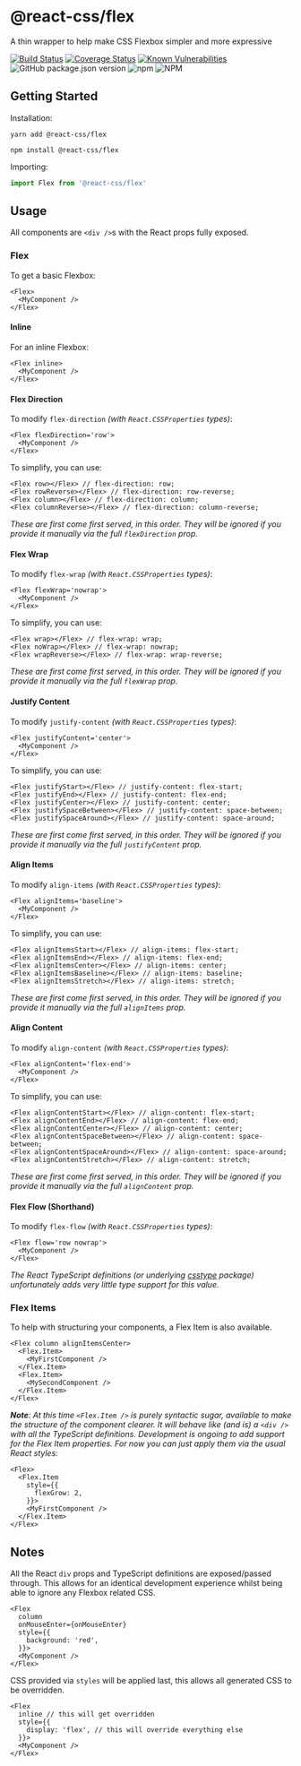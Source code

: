 # @react-css/flex

A thin wrapper to help make CSS Flexbox simpler and more expressive

[![Build Status](https://travis-ci.org/bikk-uk/react-css-flex.svg?branch=master)](https://travis-ci.org/bikk-uk/react-css-flex)
[![Coverage Status](https://coveralls.io/repos/github/bikk-uk/react-css-flex/badge.svg?branch=master)](https://coveralls.io/github/bikk-uk/react-css-flex?branch=master)
[![Known Vulnerabilities](https://snyk.io/test/github/bikk-uk/react-css-flex/badge.svg?targetFile=package.json)](https://snyk.io/test/github/bikk-uk/react-css-flex?targetFile=package.json)
![GitHub package.json version](https://img.shields.io/github/package-json/v/bikk-uk/react-css-flex?label=github)
![npm](https://img.shields.io/npm/v/@react-css/flex)
![NPM](https://img.shields.io/npm/l/@react-css/flex)

## Getting Started

Installation:

`yarn add @react-css/flex`

`npm install @react-css/flex`

Importing:

```typescript
import Flex from '@react-css/flex'
```

## Usage

All components are `<div />`s with the React props fully exposed.

### Flex

To get a basic Flexbox:

```tsx
<Flex>
  <MyComponent />
</Flex>
```

#### Inline

For an inline Flexbox:

```tsx
<Flex inline>
  <MyComponent />
</Flex>
```

#### Flex Direction

To modify `flex-direction` _(with `React.CSSProperties` types)_:

```tsx
<Flex flexDirection='row'>
  <MyComponent />
</Flex>
```

To simplify, you can use:

```tsx
<Flex row></Flex> // flex-direction: row;
<Flex rowReverse></Flex> // flex-direction: row-reverse;
<Flex column></Flex> // flex-direction: column;
<Flex columnReverse></Flex> // flex-direction: column-reverse;
```

_These are first come first served, in this order. They will be ignored if you provide it manually via the full `flexDirection` prop._

#### Flex Wrap

To modify `flex-wrap` _(with `React.CSSProperties` types)_:

```tsx
<Flex flexWrap='nowrap'>
  <MyComponent />
</Flex>
```

To simplify, you can use:

```tsx
<Flex wrap></Flex> // flex-wrap: wrap;
<Flex noWrap></Flex> // flex-wrap: nowrap;
<Flex wrapReverse></Flex> // flex-wrap: wrap-reverse;
```

_These are first come first served, in this order. They will be ignored if you provide it manually via the full `flexWrap` prop._

#### Justify Content

To modify `justify-content` _(with `React.CSSProperties` types)_:

```tsx
<Flex justifyContent='center'>
  <MyComponent />
</Flex>
```

To simplify, you can use:

```tsx
<Flex justifyStart></Flex> // justify-content: flex-start;
<Flex justifyEnd></Flex> // justify-content: flex-end;
<Flex justifyCenter></Flex> // justify-content: center;
<Flex justifySpaceBetween></Flex> // justify-content: space-between;
<Flex justifySpaceAround></Flex> // justify-content: space-around;
```

_These are first come first served, in this order. They will be ignored if you provide it manually via the full `justifyContent` prop._

#### Align Items

To modify `align-items` _(with `React.CSSProperties` types)_:

```tsx
<Flex alignItems='baseline'>
  <MyComponent />
</Flex>
```

To simplify, you can use:

```tsx
<Flex alignItemsStart></Flex> // align-items: flex-start;
<Flex alignItemsEnd></Flex> // align-items: flex-end;
<Flex alignItemsCenter></Flex> // align-items: center;
<Flex alignItemsBaseline></Flex> // align-items: baseline;
<Flex alignItemsStretch></Flex> // align-items: stretch;
```

_These are first come first served, in this order. They will be ignored if you provide it manually via the full `alignItems` prop._

#### Align Content

To modify `align-content` _(with `React.CSSProperties` types)_:

```tsx
<Flex alignContent='flex-end'>
  <MyComponent />
</Flex>
```

To simplify, you can use:

```tsx
<Flex alignContentStart></Flex> // align-content: flex-start;
<Flex alignContentEnd></Flex> // align-content: flex-end;
<Flex alignContentCenter></Flex> // align-content: center;
<Flex alignContentSpaceBetween></Flex> // align-content: space-between;
<Flex alignContentSpaceAround></Flex> // align-content: space-around;
<Flex alignContentStretch></Flex> // align-content: stretch;
```

_These are first come first served, in this order. They will be ignored if you provide it manually via the full `alignContent` prop._

#### Flex Flow (Shorthand)

To modify `flex-flow` _(with `React.CSSProperties` types)_:

```tsx
<Flex flow='row nowrap'>
  <MyComponent />
</Flex>
```

_The React TypeScript definitions (or underlying [csstype](https://www.npmjs.com/package/csstype) package) unfortunately adds very little type support for this value._

### Flex Items

To help with structuring your components, a Flex Item is also available.

```tsx
<Flex column alignItemsCenter>
  <Flex.Item>
    <MyFirstComponent />
  </Flex.Item>
  <Flex.Item>
    <MySecondComponent />
  </Flex.Item>
</Flex>
```

_**Note**: At this time `<Flex.Item />` is purely syntactic sugar, available to make the structure of the component clearer. It will behave like (and is) a `<div />` with all the TypeScript definitions. Development is ongoing to add support for the Flex Item properties. For now you can just apply them via the usual React styles:_

```tsx
<Flex>
  <Flex.Item
    style={{
      flexGrow: 2,
    }}>
    <MyFirstComponent />
  </Flex.Item>
</Flex>
```

## Notes

All the React `div` props and TypeScript definitions are exposed/passed through. This allows for an identical development experience whilst being able to ignore any Flexbox related CSS.

```tsx
<Flex
  column
  onMouseEnter={onMouseEnter}
  style={{
    background: 'red',
  }}>
  <MyComponent />
</Flex>
```

CSS provided via `styles` will be applied last, this allows all generated CSS to be overridden.

```tsx
<Flex
  inline // this will get overridden
  style={{
    display: 'flex', // this will override everything else
  }}>
  <MyComponent />
</Flex>
```
